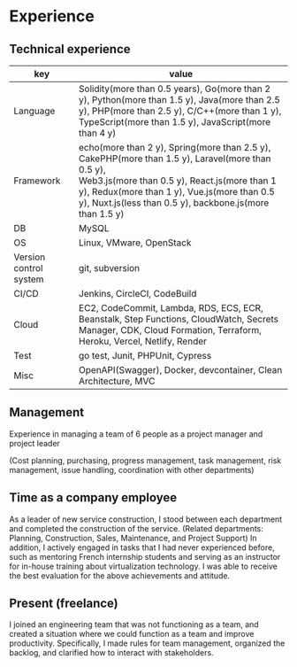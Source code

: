 # Experience
## Technical experience
|  key  |  value  |
| ---- | ---- |
|  Language  |  Solidity(more than 0.5 years), Go(more than 2 y), Python(more than 1.5 y), Java(more than 2.5 y), PHP(more than 2.5 y), C/C++(more than 1 y), <br>TypeScript(more than 1.5 y), JavaScript(more than 4 y) |
|  Framework  |  echo(more than 2 y), Spring(more than 2.5 y), CakePHP(more than 1.5 y), Laravel(more than 0.5 y), <br>Web3.js(more than 0.5 y), React.js(more than 1 y), Redux(more than 1 y), Vue.js(more than 0.5 y), Nuxt.js(less than 0.5 y), backbone.js(more than 1.5 y)  |
|  DB  |  MySQL  |
|  OS  |  Linux, VMware, OpenStack  |
|  Version control system  |  git, subversion  |
|  CI/CD  |  Jenkins, CircleCI, CodeBuild  |
|  Cloud |  EC2, CodeCommit, Lambda, RDS, ECS, ECR, Beanstalk, Step Functions, CloudWatch, Secrets Manager, CDK, Cloud Formation, Terraform, Heroku, Vercel, Netlify, Render |
|  Test  |  go test, Junit, PHPUnit, Cypress  |
|  Misc  |  OpenAPI(Swagger), Docker, devcontainer, Clean Architecture, MVC  |

## Management
Experience in managing a team of 6 people as a project manager and project leader

(Cost planning, purchasing, progress management, task management, risk management, issue handling, coordination with other departments)

## Time as a company employee
As a leader of new service construction, I stood between each department and completed the construction of the service. (Related departments: Planning, Construction, Sales, Maintenance, and Project Support)
In addition, I actively engaged in tasks that I had never experienced before, such as mentoring French internship students and serving as an instructor for in-house training about virtualization technology.
I was able to receive the best evaluation for the above achievements and attitude.

## Present (freelance)
I joined an engineering team that was not functioning as a team, and created a situation where we could function as a team and improve productivity. Specifically, I made rules for team management, organized the backlog, and clarified how to interact with stakeholders.
